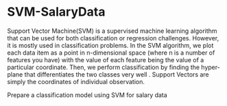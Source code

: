 # SVM-SalaryData

Support Vector Machine(SVM) is a supervised machine learning algorithm that can be used for both classification or regression challenges. However, it is mostly used in classification problems.
In the SVM algorithm, we plot each data item as a point in n-dimensional space (where n is a number of features you have) with the value of each feature being the value of a particular coordinate. Then, we perform classification by finding the hyper-plane that differentiates the two classes very well .
Support Vectors are simply the coordinates of individual observation. 

Prepare a classification model using SVM for salary data 
